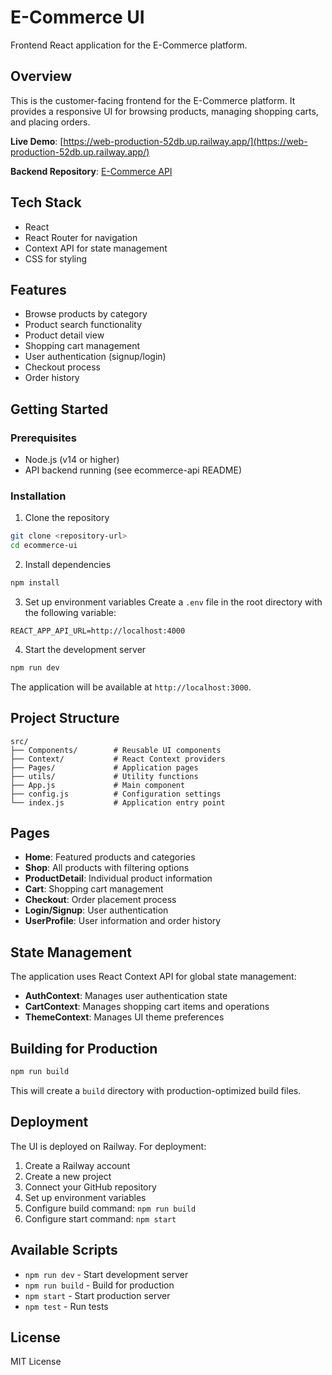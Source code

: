 # E-Commerce UI

Frontend React application for the E-Commerce platform.

## Overview

This is the customer-facing frontend for the E-Commerce platform. It provides a responsive UI for browsing products, managing shopping carts, and placing orders.

**Live Demo**: [https://web-production-52db.up.railway.app/](https://web-production-52db.up.railway.app/)

**Backend Repository**: [E-Commerce API](https://github.com/yuhao0308/ecommerce-api)

## Tech Stack

- React
- React Router for navigation
- Context API for state management
- CSS for styling

## Features

- Browse products by category
- Product search functionality
- Product detail view
- Shopping cart management
- User authentication (signup/login)
- Checkout process
- Order history

## Getting Started

### Prerequisites

- Node.js (v14 or higher)
- API backend running (see ecommerce-api README)

### Installation

1. Clone the repository
```bash
git clone <repository-url>
cd ecommerce-ui
```

2. Install dependencies
```bash
npm install
```

3. Set up environment variables
Create a `.env` file in the root directory with the following variable:
```
REACT_APP_API_URL=http://localhost:4000
```

4. Start the development server
```bash
npm run dev
```

The application will be available at `http://localhost:3000`.

## Project Structure

```
src/
├── Components/        # Reusable UI components
├── Context/           # React Context providers
├── Pages/             # Application pages
├── utils/             # Utility functions
├── App.js             # Main component
├── config.js          # Configuration settings
└── index.js           # Application entry point
```

## Pages

- **Home**: Featured products and categories
- **Shop**: All products with filtering options
- **ProductDetail**: Individual product information
- **Cart**: Shopping cart management
- **Checkout**: Order placement process
- **Login/Signup**: User authentication
- **UserProfile**: User information and order history

## State Management

The application uses React Context API for global state management:

- **AuthContext**: Manages user authentication state
- **CartContext**: Manages shopping cart items and operations
- **ThemeContext**: Manages UI theme preferences

## Building for Production

```bash
npm run build
```

This will create a `build` directory with production-optimized build files.

## Deployment

The UI is deployed on Railway. For deployment:

1. Create a Railway account
2. Create a new project
3. Connect your GitHub repository
4. Set up environment variables
5. Configure build command: `npm run build`
6. Configure start command: `npm start`

## Available Scripts

- `npm run dev` - Start development server
- `npm run build` - Build for production
- `npm start` - Start production server
- `npm test` - Run tests

## License

MIT License
